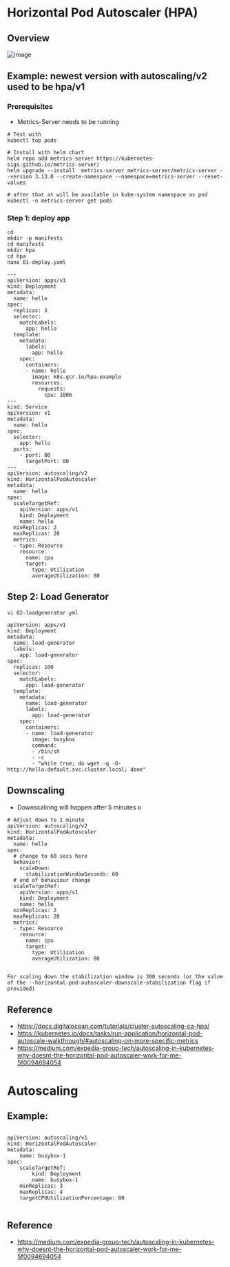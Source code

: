 # Horizontal Pod Autoscaler (HPA)

## Overview

![image](https://github.com/user-attachments/assets/5b0f80d9-9f17-4c8a-896b-2ae1bb7506d7)

## Example: newest version with autoscaling/v2 used to be hpa/v1

### Prerequisites 

  * Metrics-Server needs to be running 

```
# Test with
kubectl top pods 
```

```
# Install with helm chart
helm repo add metrics-server https://kubernetes-sigs.github.io/metrics-server/
helm upgrade --install  metrics-server metrics-server/metrics-server --version 3.13.0 --create-namespace --namespace=metrics-server --reset-values 
```

```
# after that at will be available in kube-system namespace as pod
kubectl -n metrics-server get pods  
```

### Step 1: deploy app 

```
cd
mkdir -p manifests
cd manifests
mkdir hpa 
cd hpa 
nano 01-deploy.yaml 
```


```
---
apiVersion: apps/v1
kind: Deployment
metadata:
  name: hello
spec:
  replicas: 3
  selector:
    matchLabels:
      app: hello
  template:
    metadata:
      labels:
        app: hello
    spec:
      containers:
      - name: hello
        image: k8s.gcr.io/hpa-example
        resources:
          requests:
            cpu: 100m
---
kind: Service
apiVersion: v1
metadata:
  name: hello
spec:
  selector:
    app: hello
  ports:
    - port: 80
      targetPort: 80
---
apiVersion: autoscaling/v2
kind: HorizontalPodAutoscaler
metadata:
  name: hello
spec:
  scaleTargetRef:
    apiVersion: apps/v1
    kind: Deployment
    name: hello
  minReplicas: 2
  maxReplicas: 20
  metrics:
  - type: Resource
    resource:
      name: cpu
      target:
        type: Utilization
        averageUtilization: 80
```

## Step 2: Load Generator 

```
vi 02-loadgenerator.yml 
```

```
apiVersion: apps/v1
kind: Deployment
metadata:
  name: load-generator
  labels:
    app: load-generator
spec:
  replicas: 100
  selector:
    matchLabels:
      app: load-generator
  template:
    metadata:
      name: load-generator
      labels:
        app: load-generator
    spec:
      containers:
      - name: load-generator
        image: busybox
        command:
        - /bin/sh
        - -c
        - "while true; do wget -q -O- http://hello.default.svc.cluster.local; done"

```

## Downscaling 
 
   * Downscalinng will happen after 5 minutes o

```
# Adjust down to 1 minute 
apiVersion: autoscaling/v2
kind: HorizontalPodAutoscaler
metadata:
  name: hello
spec:
  # change to 60 secs here 
  behavior:
    scaleDown:
      stabilizationWindowSeconds: 60
  # end of behaviour change
  scaleTargetRef:
    apiVersion: apps/v1
    kind: Deployment
    name: hello
  minReplicas: 2
  maxReplicas: 20
  metrics:
  - type: Resource
    resource:
      name: cpu
      target:
        type: Utilization
        averageUtilization: 80


```

```
For scaling down the stabilization window is 300 seconds (or the value of the --horizontal-pod-autoscaler-downscale-stabilization flag if provided)
```

## Reference 

  * https://docs.digitalocean.com/tutorials/cluster-autoscaling-ca-hpa/
  * https://kubernetes.io/docs/tasks/run-application/horizontal-pod-autoscale-walkthrough/#autoscaling-on-more-specific-metrics
  * https://medium.com/expedia-group-tech/autoscaling-in-kubernetes-why-doesnt-the-horizontal-pod-autoscaler-work-for-me-5f0094694054
# Autoscaling 

## Example: 

```

apiVersion: autoscaling/v1
kind: HorizontalPodAutoscaler
metadata:
    name: busybox-1
spec:
    scaleTargetRef:
        kind: Deployment
        name: busybox-1
    minReplicas: 3
    maxReplicas: 4
    targetCPUUtilizationPercentage: 80


```


## Reference 

  * https://medium.com/expedia-group-tech/autoscaling-in-kubernetes-why-doesnt-the-horizontal-pod-autoscaler-work-for-me-5f0094694054
